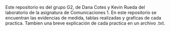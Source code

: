 Este repositorio es del grupo G2, de Dana Cotes y Kevin Rueda del laboratorio de la asignatura de Comunicaciones 1. 
En este repositorio se encuentran las evidencias de medida, tablas realizadas y graficas de cada practica. 
Tambien una breve explicación de cada practica en un archivo .txt. 

